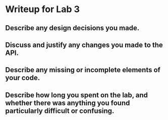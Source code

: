 # Writeup for Lab 3

## Describe any design decisions you made.



## Discuss and justify any changes you made to the API.



## Describe any missing or incomplete elements of your code.



## Describe how long you spent on the lab, and whether there was anything you found particularly difficult or confusing.

